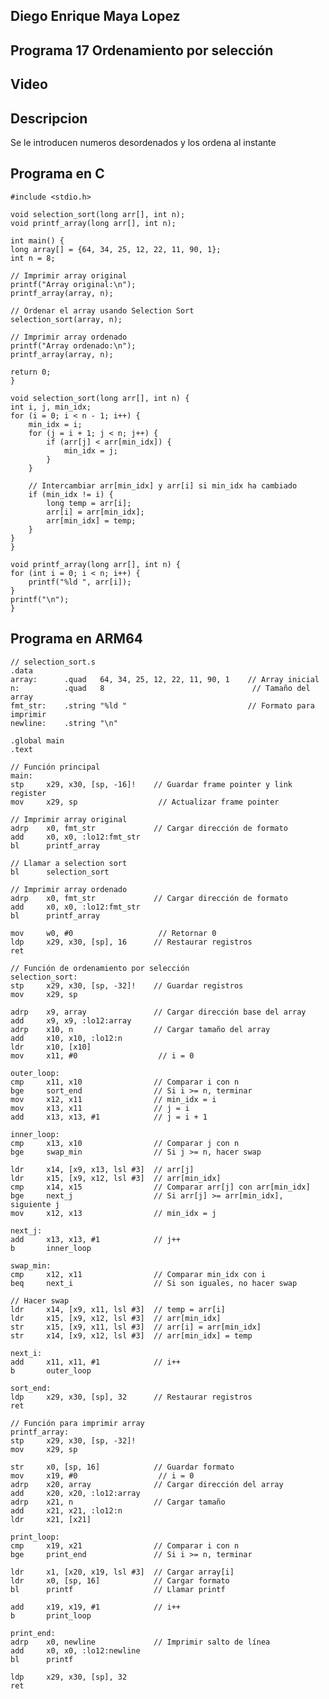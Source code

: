 ## Diego Enrique Maya Lopez
## Programa 17 Ordenamiento por selección

## Video

## Descripcion
Se le introducen numeros desordenados y los ordena al instante

## Programa en C
    #include <stdio.h>

    void selection_sort(long arr[], int n);
    void printf_array(long arr[], int n);

    int main() {
    long array[] = {64, 34, 25, 12, 22, 11, 90, 1};
    int n = 8;

    // Imprimir array original
    printf("Array original:\n");
    printf_array(array, n);

    // Ordenar el array usando Selection Sort
    selection_sort(array, n);

    // Imprimir array ordenado
    printf("Array ordenado:\n");
    printf_array(array, n);

    return 0;
    }

    void selection_sort(long arr[], int n) {
    int i, j, min_idx;
    for (i = 0; i < n - 1; i++) {
        min_idx = i;
        for (j = i + 1; j < n; j++) {
            if (arr[j] < arr[min_idx]) {
                min_idx = j;
            }
        }

        // Intercambiar arr[min_idx] y arr[i] si min_idx ha cambiado
        if (min_idx != i) {
            long temp = arr[i];
            arr[i] = arr[min_idx];
            arr[min_idx] = temp;
        }
    }
    }

    void printf_array(long arr[], int n) {
    for (int i = 0; i < n; i++) {
        printf("%ld ", arr[i]);
    }
    printf("\n");
    }


## Programa en ARM64
    // selection_sort.s
    .data
    array:      .quad   64, 34, 25, 12, 22, 11, 90, 1    // Array inicial
    n:          .quad   8                                 // Tamaño del array
    fmt_str:    .string "%ld "                           // Formato para imprimir
    newline:    .string "\n"

    .global main
    .text

    // Función principal
    main:
    stp     x29, x30, [sp, -16]!    // Guardar frame pointer y link register
    mov     x29, sp                  // Actualizar frame pointer

    // Imprimir array original
    adrp    x0, fmt_str             // Cargar dirección de formato
    add     x0, x0, :lo12:fmt_str
    bl      printf_array

    // Llamar a selection sort
    bl      selection_sort

    // Imprimir array ordenado
    adrp    x0, fmt_str             // Cargar dirección de formato
    add     x0, x0, :lo12:fmt_str
    bl      printf_array

    mov     w0, #0                   // Retornar 0
    ldp     x29, x30, [sp], 16      // Restaurar registros
    ret

    // Función de ordenamiento por selección
    selection_sort:
    stp     x29, x30, [sp, -32]!    // Guardar registros
    mov     x29, sp

    adrp    x9, array               // Cargar dirección base del array
    add     x9, x9, :lo12:array
    adrp    x10, n                  // Cargar tamaño del array
    add     x10, x10, :lo12:n
    ldr     x10, [x10]
    mov     x11, #0                  // i = 0

    outer_loop:
    cmp     x11, x10                // Comparar i con n
    bge     sort_end                // Si i >= n, terminar
    mov     x12, x11                // min_idx = i
    mov     x13, x11                // j = i
    add     x13, x13, #1            // j = i + 1

    inner_loop:
    cmp     x13, x10                // Comparar j con n
    bge     swap_min                // Si j >= n, hacer swap

    ldr     x14, [x9, x13, lsl #3]  // arr[j]
    ldr     x15, [x9, x12, lsl #3]  // arr[min_idx]
    cmp     x14, x15                // Comparar arr[j] con arr[min_idx]
    bge     next_j                  // Si arr[j] >= arr[min_idx], siguiente j
    mov     x12, x13                // min_idx = j

    next_j:
    add     x13, x13, #1            // j++
    b       inner_loop

    swap_min:
    cmp     x12, x11                // Comparar min_idx con i
    beq     next_i                  // Si son iguales, no hacer swap

    // Hacer swap
    ldr     x14, [x9, x11, lsl #3]  // temp = arr[i]
    ldr     x15, [x9, x12, lsl #3]  // arr[min_idx]
    str     x15, [x9, x11, lsl #3]  // arr[i] = arr[min_idx]
    str     x14, [x9, x12, lsl #3]  // arr[min_idx] = temp

    next_i:
    add     x11, x11, #1            // i++
    b       outer_loop

    sort_end:
    ldp     x29, x30, [sp], 32      // Restaurar registros
    ret

    // Función para imprimir array
    printf_array:
    stp     x29, x30, [sp, -32]!
    mov     x29, sp

    str     x0, [sp, 16]            // Guardar formato
    mov     x19, #0                  // i = 0
    adrp    x20, array              // Cargar dirección del array
    add     x20, x20, :lo12:array
    adrp    x21, n                  // Cargar tamaño
    add     x21, x21, :lo12:n
    ldr     x21, [x21]

    print_loop:
    cmp     x19, x21                // Comparar i con n
    bge     print_end               // Si i >= n, terminar

    ldr     x1, [x20, x19, lsl #3]  // Cargar array[i]
    ldr     x0, [sp, 16]            // Cargar formato
    bl      printf                  // Llamar printf

    add     x19, x19, #1            // i++
    b       print_loop

    print_end:
    adrp    x0, newline             // Imprimir salto de línea
    add     x0, x0, :lo12:newline
    bl      printf

    ldp     x29, x30, [sp], 32
    ret
